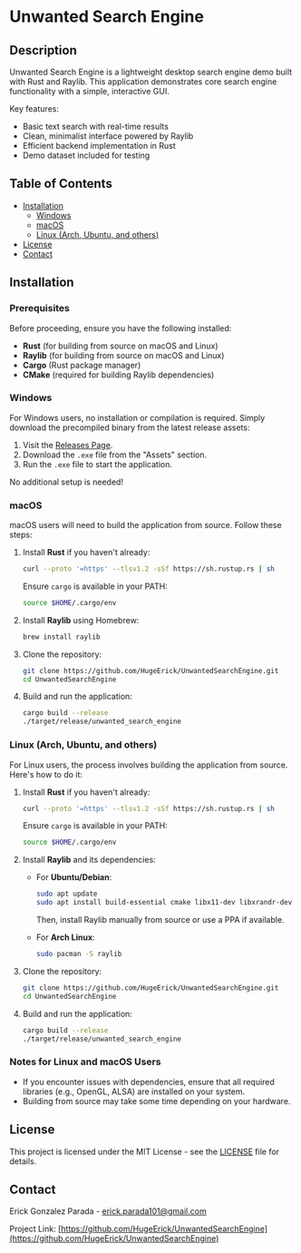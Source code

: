 # Unwanted Search Engine

## Description 

Unwanted Search Engine is a lightweight desktop search engine demo built with Rust and Raylib. This application demonstrates core search engine functionality with a simple, interactive GUI.

Key features:

- Basic text search with real-time results
- Clean, minimalist interface powered by Raylib
- Efficient backend implementation in Rust
- Demo dataset included for testing

## Table of Contents
- [Installation](#installation)
  - [Windows](#windows)
  - [macOS](#macos)
  - [Linux (Arch, Ubuntu, and others)](#linux-arch-ubuntu-and-others)
- [License](#license)
- [Contact](#contact)

## Installation

### Prerequisites
Before proceeding, ensure you have the following installed:
- **Rust** (for building from source on macOS and Linux)
- **Raylib** (for building from source on macOS and Linux)
- **Cargo** (Rust package manager)
- **CMake** (required for building Raylib dependencies)

### Windows
For Windows users, no installation or compilation is required. Simply download the precompiled binary from the latest release assets:

1. Visit the [Releases Page](https://github.com/HugeErick/UnwantedSearchEngine/releases/tag/v1.1.0).
2. Download the `.exe` file from the "Assets" section.
3. Run the `.exe` file to start the application.

No additional setup is needed!

### macOS
macOS users will need to build the application from source. Follow these steps:

1. Install **Rust** if you haven't already:
   ```bash
   curl --proto '=https' --tlsv1.2 -sSf https://sh.rustup.rs | sh
   ```
   Ensure `cargo` is available in your PATH:
   ```bash
   source $HOME/.cargo/env
   ```

2. Install **Raylib** using Homebrew:
   ```bash
   brew install raylib
   ```

3. Clone the repository:
   ```bash
   git clone https://github.com/HugeErick/UnwantedSearchEngine.git
   cd UnwantedSearchEngine
   ```

4. Build and run the application:
   ```bash
   cargo build --release
   ./target/release/unwanted_search_engine
   ```

### Linux (Arch, Ubuntu, and others)
For Linux users, the process involves building the application from source. Here's how to do it:

1. Install **Rust** if you haven't already:
   ```bash
   curl --proto '=https' --tlsv1.2 -sSf https://sh.rustup.rs | sh
   ```
   Ensure `cargo` is available in your PATH:
   ```bash
   source $HOME/.cargo/env
   ```

2. Install **Raylib** and its dependencies:
   - For **Ubuntu/Debian**:
     ```bash
     sudo apt update
     sudo apt install build-essential cmake libx11-dev libxrandr-dev libxi-dev libgl1-mesa-dev libasound2-dev
     ```
     Then, install Raylib manually from source or use a PPA if available.

   - For **Arch Linux**:
     ```bash
     sudo pacman -S raylib
     ```

3. Clone the repository:
   ```bash
   git clone https://github.com/HugeErick/UnwantedSearchEngine.git
   cd UnwantedSearchEngine
   ```

4. Build and run the application:
   ```bash
   cargo build --release
   ./target/release/unwanted_search_engine
   ```

### Notes for Linux and macOS Users
- If you encounter issues with dependencies, ensure that all required libraries (e.g., OpenGL, ALSA) are installed on your system.
- Building from source may take some time depending on your hardware.

## License

This project is licensed under the MIT License - see the [LICENSE](LICENSE) file for details.

## Contact

Erick Gonzalez Parada - erick.parada101@gmail.com

Project Link: [https://github.com/HugeErick/UnwantedSearchEngine](https://github.com/HugeErick/UnwantedSearchEngine)

